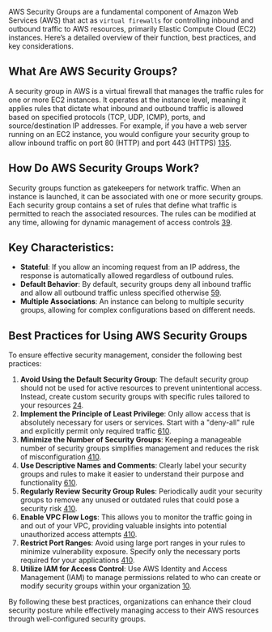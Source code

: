 AWS Security Groups are a fundamental component of Amazon Web Services (AWS) that act as `virtual firewalls` for controlling inbound and outbound traffic to AWS resources, primarily Elastic Compute Cloud (EC2) instances. Here’s a detailed overview of their function, best practices, and key considerations.

## What Are AWS Security Groups?

A security group in AWS is a virtual firewall that manages the traffic rules for one or more EC2 instances. It operates at the instance level, meaning it applies rules that dictate what inbound and outbound traffic is allowed based on specified protocols (TCP, UDP, ICMP), ports, and source/destination IP addresses. For example, if you have a web server running on an EC2 instance, you would configure your security group to allow inbound traffic on port 80 (HTTP) and port 443 (HTTPS) [1](https://www.tufin.com/blog/what-are-aws-security-groups)[3](https://www.sentra.io/learn/aws-security-groups)[5](https://www.geeksforgeeks.org/what-is-security-group-in-aws-and-how-to-create-it/).

## How Do AWS Security Groups Work?

Security groups function as gatekeepers for network traffic. When an instance is launched, it can be associated with one or more security groups. Each security group contains a set of rules that define what traffic is permitted to reach the associated resources. The rules can be modified at any time, allowing for dynamic management of access controls [3](https://www.sentra.io/learn/aws-security-groups)[9](https://docs.aws.amazon.com/managedservices/latest/userguide/about-security-groups.html).

## Key Characteristics:

- **Stateful**: If you allow an incoming request from an IP address, the response is automatically allowed regardless of outbound rules.
- **Default Behavior**: By default, security groups deny all inbound traffic and allow all outbound traffic unless specified otherwise [5](https://www.geeksforgeeks.org/what-is-security-group-in-aws-and-how-to-create-it/)[9](https://docs.aws.amazon.com/managedservices/latest/userguide/about-security-groups.html).
- **Multiple Associations**: An instance can belong to multiple security groups, allowing for complex configurations based on different needs.

## Best Practices for Using AWS Security Groups

To ensure effective security management, consider the following best practices:

1. **Avoid Using the Default Security Group**: The default security group should not be used for active resources to prevent unintentional access. Instead, create custom security groups with specific rules tailored to your resources [2](https://www.corestack.io/aws-security-best-practices/aws-security-group-best-practices/)[4](https://www.jit.io/blog/best-practices-for-aws-security-groups).
2. **Implement the Principle of Least Privilege**: Only allow access that is absolutely necessary for users or services. Start with a "deny-all" rule and explicitly permit only required traffic [6](https://www.wiz.io/academy/aws-security-groups-best-practices)[10](https://www.securekloud.com/blog/aws-security-groups-best-practices/).
3. **Minimize the Number of Security Groups**: Keeping a manageable number of security groups simplifies management and reduces the risk of misconfiguration [4](https://www.jit.io/blog/best-practices-for-aws-security-groups)[10](https://www.securekloud.com/blog/aws-security-groups-best-practices/).
4. **Use Descriptive Names and Comments**: Clearly label your security groups and rules to make it easier to understand their purpose and functionality [6](https://www.wiz.io/academy/aws-security-groups-best-practices)[10](https://www.securekloud.com/blog/aws-security-groups-best-practices/).
5. **Regularly Review Security Group Rules**: Periodically audit your security groups to remove any unused or outdated rules that could pose a security risk [4](https://www.jit.io/blog/best-practices-for-aws-security-groups)[10](https://www.securekloud.com/blog/aws-security-groups-best-practices/).
6. **Enable VPC Flow Logs**: This allows you to monitor the traffic going in and out of your VPC, providing valuable insights into potential unauthorized access attempts [4](https://www.jit.io/blog/best-practices-for-aws-security-groups)[10](https://www.securekloud.com/blog/aws-security-groups-best-practices/).
7. **Restrict Port Ranges**: Avoid using large port ranges in your rules to minimize vulnerability exposure. Specify only the necessary ports required for your applications [4](https://www.jit.io/blog/best-practices-for-aws-security-groups)[10](https://www.securekloud.com/blog/aws-security-groups-best-practices/).
8. **Utilize IAM for Access Control**: Use AWS Identity and Access Management (IAM) to manage permissions related to who can create or modify security groups within your organization [10](https://www.securekloud.com/blog/aws-security-groups-best-practices/).

By following these best practices, organizations can enhance their cloud security posture while effectively managing access to their AWS resources through well-configured security groups.